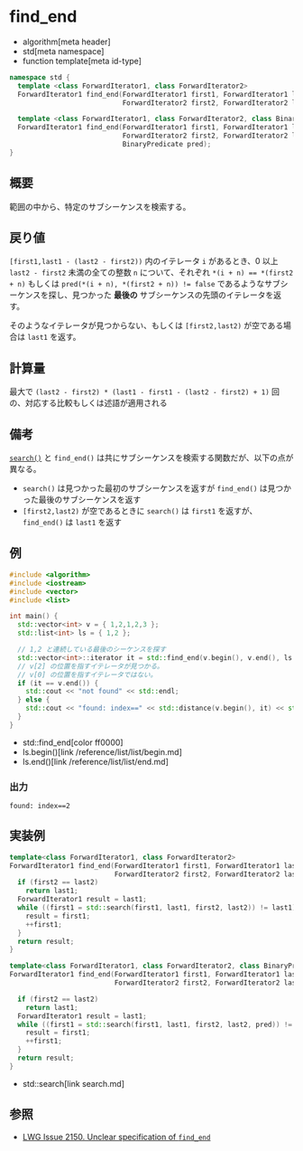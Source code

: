 # find_end
* algorithm[meta header]
* std[meta namespace]
* function template[meta id-type]

```cpp
namespace std {
  template <class ForwardIterator1, class ForwardIterator2>
  ForwardIterator1 find_end(ForwardIterator1 first1, ForwardIterator1 last1,
                            ForwardIterator2 first2, ForwardIterator2 last2);

  template <class ForwardIterator1, class ForwardIterator2, class BinaryPredicate>
  ForwardIterator1 find_end(ForwardIterator1 first1, ForwardIterator1 last1,
                            ForwardIterator2 first2, ForwardIterator2 last2,
                            BinaryPredicate pred);
}
```

## 概要
範囲の中から、特定のサブシーケンスを検索する。


## 戻り値
`[first1,last1 - (last2 - first2))` 内のイテレータ `i` があるとき、0 以上 `last2 - first2` 未満の全ての整数 `n` について、それぞれ `*(i + n) == *(first2 + n)` もしくは `pred(*(i + n), *(first2 + n)) != false` であるようなサブシーケンスを探し、見つかった **最後の** サブシーケンスの先頭のイテレータを返す。

そのようなイテレータが見つからない、もしくは `[first2,last2)` が空である場合は `last1` を返す。


## 計算量
最大で `(last2 - first2) * (last1 - first1 - (last2 - first2) + 1)` 回の、対応する比較もしくは述語が適用される


## 備考
[`search()`](search.md) と `find_end()` は共にサブシーケンスを検索する関数だが、以下の点が異なる。

* `search()` は見つかった最初のサブシーケンスを返すが `find_end()` は見つかった最後のサブシーケンスを返す
* `[first2,last2)` が空であるときに `search()` は `first1` を返すが、`find_end()` は `last1` を返す


## 例
```cpp example
#include <algorithm>
#include <iostream>
#include <vector>
#include <list>

int main() {
  std::vector<int> v = { 1,2,1,2,3 };
  std::list<int> ls = { 1,2 };

  // 1,2 と連続している最後のシーケンスを探す
  std::vector<int>::iterator it = std::find_end(v.begin(), v.end(), ls.begin(), ls.end());
  // v[2] の位置を指すイテレータが見つかる。
  // v[0] の位置を指すイテレータではない。
  if (it == v.end()) {
    std::cout << "not found" << std::endl;
  } else {
    std::cout << "found: index==" << std::distance(v.begin(), it) << std::endl;
  }
}
```
* std::find_end[color ff0000]
* ls.begin()[link /reference/list/list/begin.md]
* ls.end()[link /reference/list/list/end.md]

### 出力
```
found: index==2
```


## 実装例
```cpp
template<class ForwardIterator1, class ForwardIterator2>
ForwardIterator1 find_end(ForwardIterator1 first1, ForwardIterator1 last1,
                          ForwardIterator2 first2, ForwardIterator2 last2) {
  if (first2 == last2)
    return last1;
  ForwardIterator1 result = last1;
  while ((first1 = std::search(first1, last1, first2, last2)) != last1) {
    result = first1;
    ++first1;
  }
  return result;
}

template<class ForwardIterator1, class ForwardIterator2, class BinaryPredicate>
ForwardIterator1 find_end(ForwardIterator1 first1, ForwardIterator1 last1,
                          ForwardIterator2 first2, ForwardIterator2 last2, BinaryPredicate pred) {

  if (first2 == last2)
    return last1;
  ForwardIterator1 result = last1;
  while ((first1 = std::search(first1, last1, first2, last2, pred)) != last1) {
    result = first1;
    ++first1;
  }
  return result;
}
```
* std::search[link search.md]


## 参照
- [LWG Issue 2150. Unclear specification of `find_end`](http://www.open-std.org/jtc1/sc22/wg21/docs/lwg-defects.html#2150)


